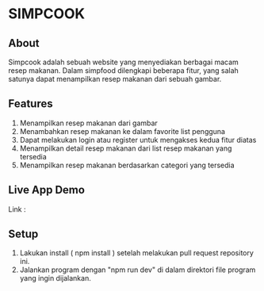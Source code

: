 # SIMPCOOK

## About 
Simpcook adalah sebuah website yang menyediakan berbagai macam resep makanan. Dalam simpfood dilengkapi beberapa fitur, yang salah satunya dapat menampilkan resep makanan dari sebuah gambar.

## Features
1. Menampilkan resep makanan dari gambar
2. Menambahkan resep makanan ke dalam favorite list pengguna
3. Dapat melakukan login atau register untuk mengakses kedua fitur diatas
4. Menampilkan detail resep makanan dari list resep makanan yang tersedia
5. Menampilkan resep makanan berdasarkan categori yang tersedia

## Live App Demo
Link : 

## Setup
1. Lakukan install ( npm install ) setelah melakukan pull request repository ini.
2. Jalankan program dengan "npm run dev" di dalam direktori file program yang ingin dijalankan.
